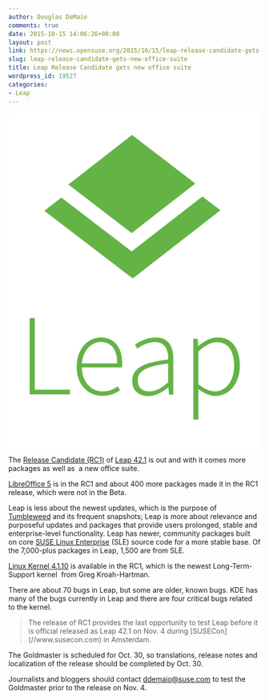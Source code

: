 ```yaml
---
author: Douglas DeMaio
comments: true
date: 2015-10-15 14:06:26+00:00
layout: post
link: https://news.opensuse.org/2015/10/15/leap-release-candidate-gets-new-office-suite/
slug: leap-release-candidate-gets-new-office-suite
title: Leap Release Candidate gets new office suite
wordpress_id: 19527
categories:
- Leap
---
```


[![Leap-green](/wp-content/uploads/2015/10/Leap-green.png)](/wp-content/uploads/2015/10/Leap-green.png)The [Release Candidate (RC1)](https://software.opensuse.org/developer/en?release=developer) of [Leap 42.1](https://en.opensuse.org/Portal:42.1) is out and with it comes more packages as well as  a new office suite.

[LibreOffice 5](https://www.libreoffice.org) is in the RC1 and about 400 more packages made it in the RC1 release, which were not in the Beta.

Leap is less about the newest updates, which is the purpose of [Tumbleweed](https://en.opensuse.org/Portal:Tumbleweed) and its frequent snapshots; Leap is more about relevance and purposeful updates and packages that provide users prolonged, stable and enterprise-level functionality. Leap has newer, community packages built on core [SUSE Linux Enterprise](https://en.wikipedia.org/wiki/SUSE_Linux_Enterprise_Server) (SLE) source code for a more stable base. Of the 7,000-plus packages in Leap, 1,500 are from SLE.<!-- more -->

[Linux Kernel 4.1.10](https://www.kernel.org/pub/linux/kernel/v4.x/ChangeLog-4.1.10) is available in the RC1, which is the newest Long-Term-Support kernel  from Greg Kroah-Hartman.

There are about 70 bugs in Leap, but some are older, known bugs. KDE has many of the bugs currently in Leap and there are four critical bugs related to the kernel.


<blockquote>The release of RC1 provides the last opportunity to test Leap before it is official released as Leap 42.1 on Nov. 4 during [SUSECon](//www.susecon.com) in Amsterdam.</blockquote>


The Goldmaster is scheduled for Oct. 30, so translations, release notes and localization of the release should be completed by Oct. 30.

Journalists and bloggers should contact [ddemaio@suse.com](mailto:ddemaio@suse.com) to test the Goldmaster prior to the release on Nov. 4.
